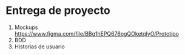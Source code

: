 # Entrega de proyecto 
1.  Mockups
https://www.figma.com/file/BBg1hEPQ676ogQOketqlyO/Prototipo
3.  BDD
4.  Historias de usuario
